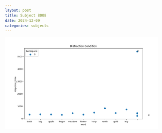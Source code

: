 ```yaml
---
layout: post
title: Subject 8008
date: 2024-12-09
categories: subjects
---
```


![](data/8008/run-5/8008_rt_acc_fuzzy_delay.png)

